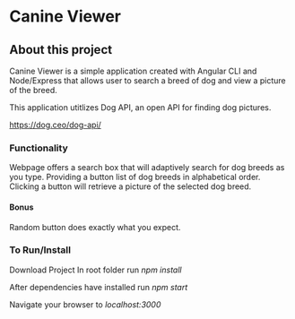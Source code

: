 # Canine Viewer

## About this project

Canine Viewer is a simple application created with Angular CLI and Node/Express that allows user to search a breed of dog and view a picture of the breed.
 
This application utitlizes Dog API, an open API for finding dog pictures.

https://dog.ceo/dog-api/

### Functionality
Webpage offers a search box that will adaptively search for dog breeds as you type. Providing a button list of dog breeds in alphabetical order. Clicking a button will retrieve a picture of the selected dog breed. 

#### Bonus 
Random button does exactly what you expect. 

### To Run/Install

Download Project
In root folder run *npm install*

After dependencies have installed run *npm start*

Navigate your browser to *localhost:3000*


